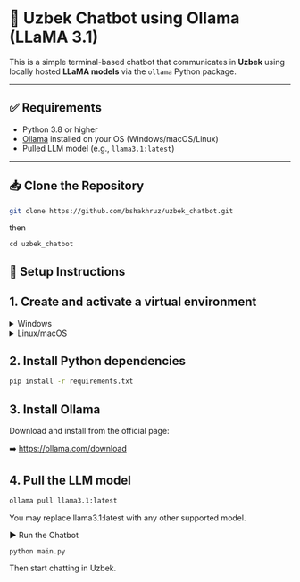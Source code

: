 # 💬 Uzbek Chatbot using Ollama (LLaMA 3.1)

This is a simple terminal-based chatbot that communicates in **Uzbek** using locally hosted **LLaMA models** via the `ollama` Python package.

---

## ✅ Requirements

- Python 3.8 or higher
- [Ollama](https://ollama.com/download) installed on your OS (Windows/macOS/Linux)
- Pulled LLM model (e.g., `llama3.1:latest`)

---
## 📥 Clone the Repository

```bash
git clone https://github.com/bshakhruz/uzbek_chatbot.git
```
then
```
cd uzbek_chatbot
```

## 🔧 Setup Instructions

## 1. Create and activate a virtual environment

<details>
<summary>Windows</summary>
##1.Create Virtual Environment
```bash
python -m venv venv```
##2. Active 
```bash
venv\Scripts\activate``` 
</details>

<details> 
<summary>Linux/macOS</summary>
```bash
python3 -m venv venv```
```bash
source venv/bin/activate```
</details>

## 2. Install Python dependencies
```bash
pip install -r requirements.txt
```
## 3. Install Ollama
Download and install from the official page:

➡️ https://ollama.com/download

## 4. Pull the LLM model
```bash
ollama pull llama3.1:latest
```
You may replace llama3.1:latest with any other supported model.

▶️ Run the Chatbot
```
python main.py
```
Then start chatting in Uzbek.



